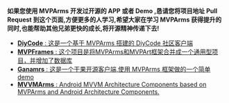 **如果您使用 **MVPArms** 开发过开源的 **APP** 或者 **Demo** ,恳请您将项目地址 **Pull Request** 到这个页面,方便更多的人学习,希望大家在学习  **MVPArms** 获得提升的同时,也能帮助其他兄弟更快的成长,将开源精神传递下去!**

<!-- 格式为: [**项目名字** : 项目描述](项目地址) -->
* [**DiyCode** : 这是一个基于 MVPArms 搭建的 DiyCode 社区客户端](https://github.com/linsneider/DiyCodeAndroid)
* [**MVPFrames** : 这个项目是将MVPArms和MVPArt框架合并成一个通用型项目，并增加了数据库](https://github.com/DesignQu/MVPFrames)
* [**Ganamrs** : 这是一个干果开源客户端,使用 MVPArms 框架做的一个简单 demo ](https://github.com/lianhuo/Ganamrs)
* [**MVVMArms** : Android MVVM Architecture Components based on MVPArms and Android Architecture Components.](https://github.com/xiaobailong24/MVVMArms)
